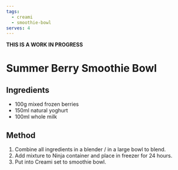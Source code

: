 ```yaml
---
tags:
  - creami
  - smoothie-bowl
serves: 4
---
```

**THIS IS A WORK IN PROGRESS**

# Summer Berry Smoothie Bowl

## Ingredients

- 100g mixed frozen berries
- 150ml natural yoghurt
- 100ml whole milk

## Method

1. Combine all ingredients in a blender / in a large bowl to blend.
2. Add mixture to Ninja container and place in freezer for 24 hours.
3. Put into Creami set to smoothie bowl.